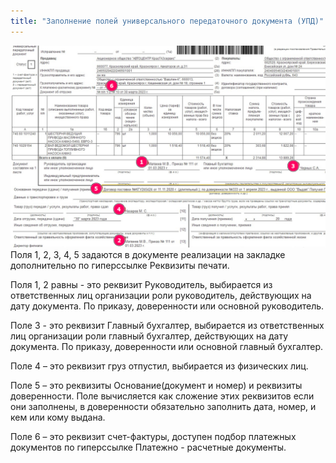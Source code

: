 ```yaml
---
title: "Заполнение полей универсального передаточного документа (УПД)"
---
```


![](ERP/_attach/Pasted%20image%2020230406180726.png)
Поля 1, 2, 3, 4, 5 задаются в документе реализации на закладке дополнительно по гиперссылке Реквизиты печати.

Поля 1, 2 равны - это реквизит Руководитель, выбирается из ответственных лиц организации роли руководитель, действующих на дату документа. По приказу, доверенности или основной руководитель.

Поле 3 - это реквизит Главный бухгалтер, выбирается из ответственных лиц организации роли главный бухгалтер, действующих на дату документа. По приказу, доверенности или основной главный бухгалтер.

Поле 4 – это реквизит груз отпустил, выбирается из физических лиц.

Поле 5 – это реквизиты Основание(документ и номер) и реквизиты доверенности. Поле вычисляется как сложение этих реквизитов если они заполнены, в доверенности обязательно заполнить дата, номер, и кем или кому выдана.

Поле 6 – это реквизит счет-фактуры, доступен подбор платежных документов по гиперссылке Платежно - расчетные документы.